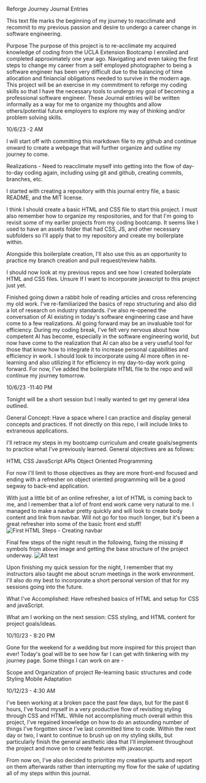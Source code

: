 Reforge Journey Journal Entries

This text file marks the beginning of my journey to reacclimate and recommit to my previous passion and desire to undergo a career change in software engineering.

Purpose
The purpose of this project is to re-acclimate my acquired knowledge of coding from the UCLA Extension Bootcamp I enrolled and completed approximately one year ago. Navigating and even taking the first steps to change my career from a self employed photographer to being a software engineer has been very difficult due to the balancing of time allocation and finiancial obligations needed to survive in the modern age. This project will be an exercise in my commitment to reforge my coding skills so that I have the necessary tools to undergo my goal of becoming a professional software engineer. These Journal entries will be written informally as a way for me to organize my thoughts and allow others/potential future employers to explore my way of thinking and/or problem solving skills.

10/6/23 -2 AM

I will start off with committing this markdown file to my github and continue onward to create a webpage that will further organize and outline my journey to come.

Realizations - Need to reacclimate myself into getting into the flow of day-to-day coding again, including using git and github, creating commits, branches, etc.

I started with creating a repository with this journal entry file, a basic README, and the MIT license.

I think I should create a basic HTML and CSS file to start this project. I must also remember how to organize my respositories, and for that I'm going to revisit some of my earlier projects from my coding bootcamp. It seems like I used to have an assets folder that had CSS, JS, and other necessary subfolders so I'll apply that to my repository and create my boilerplate within. 

Alongside this boilerplate creation, I'll also use this as an opportunity to practice my branch creation and pull request/review habits. 

I should now look at my previous repos and see how I created boilerplate HTML and CSS files. Unsure If I want to incorporate javascript to this project just yet.

Finished going down a rabbit hole of reading articles and cross referencing my old work. I've re-familiarized the basics of repo structuring and also did a lot of research on industry standards. I've also re-opened the conversation of AI existing in today's software engineering case and have come to a few realizations. AI going forward may be an invaluable tool for efficiency. During my coding break, I've felt very nervous about how competent AI has become, especially in the software engineering world, but now have come to the realization that AI can also be a very useful tool for those that know how to integrate it to increase personal capabilities and efficiency in work. I should look to incorporate using AI more often in re-learning and also utilizing it for efficiency in my day-to-day work going forward. For now, I've added the boilerplate HTML file to the repo and will continue my journey tomorrow.

10/6/23 -11:40 PM

Tonight will be a short session but I really wanted to get my general idea outlined.

General Concept: Have a space where I can practice and display general concepts and practices. If not directly on this repo, I will include links to extraneous applications.

I'll retrace my steps in my bootcamp curriculum and create goals/segments to practice what I've previously learned. General objectives are as follows: 

HTML
CSS
JavaScript
APIs
Object Oriented Programming

For now I'll limit to those objectives as they are more front-end focused and ending with a refresher on object oriented programming will be a good segway to back-end application.

With just a little bit of an online refresher, a lot of HTML is coming back to me, and I remember that a lof of front end work came very natural to me. I managed to make a navbar pretty quickly and will look to create body content and link from navbar. Will not go for too much longer, but it's been a great refresher into some of the basic front end stuff!
![First HTML Steps - Creating navbar](/Reforge-Journey/assets/images/journal-images/htmlfirststeps.png)

Final few steps of the night result in the following, fixing the missing # symbols from above image and getting the base structure of the project underway.
![Alt text](/Reforge-Journey/assets/images/journal-images/html-basic-layout.png)

Upon finishing my quick session for the night, I remember that my instructors also taught me about scrum meetings in the work environment. I'll also do my best to incorporate a short personal version of that for my sessions going into the future.

What I've Accomplished: 
Have refreshed basics of HTML and setup for CSS and javaScript.

What am I working on the next session: CSS styling, and HTML content for project goals/ideas.

10/10/23 - 8:20 PM

Gone for the weekend for a wedding but more inspired for this project than ever! Today's goal will be to see how far I can get with tinkering with my journey page. Some things I can work on are - 

Scope and Organization of project
Re-learning basic structures and code
Styling 
Mobile Adaptation

10/12/23 - 4:30 AM

I've been working at a broken pace the past few days, but for the past 6 hours, I've found myself in a very productive flow of revisiting styling through CSS and HTML. While not accomplishing much overall within this project, I've regained knowledge on how to do an astounding number of things I've forgotten since I've last committed time to code. Within the next day or two, I want to continue to brush up on my styling skills, but particularly finish the general aesthetic idea that I'll implement throughout the project and move on to create features with javascript.

From now on, I've also decided to prioritize my creative spurts and report on them afterwards rather than interrupting my flow for the sake of updating all of my steps within this journal.
